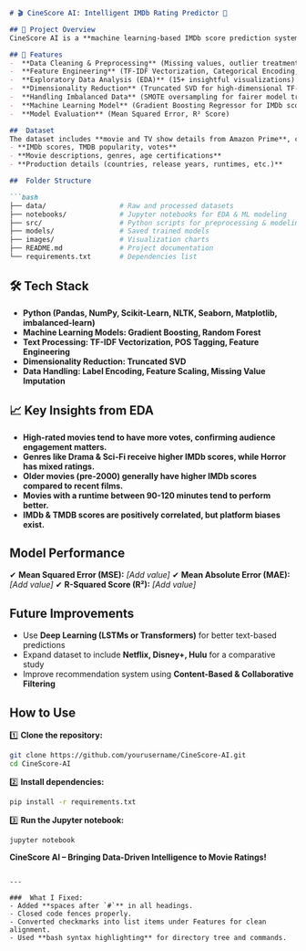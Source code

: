 ````md
# 🎬 CineScore AI: Intelligent IMDb Rating Predictor 🎥  

## 📌 Project Overview  
CineScore AI is a **machine learning-based IMDb score prediction system** that analyzes **movie metadata, genres, ratings, and audience engagement metrics** to predict IMDb scores accurately. The project also explores insights into **what makes a movie successful**, helping **streaming platforms, production studios, and movie enthusiasts** make data-driven decisions.  

## 🚀 Features  
-  **Data Cleaning & Preprocessing** (Missing values, outlier treatment, feature scaling)  
-  **Feature Engineering** (TF-IDF Vectorization, Categorical Encoding, New Feature Creation)  
-  **Exploratory Data Analysis (EDA)** (15+ insightful visualizations)  
-  **Dimensionality Reduction** (Truncated SVD for high-dimensional TF-IDF data)  
-  **Handling Imbalanced Data** (SMOTE oversampling for fairer model training)  
-  **Machine Learning Model** (Gradient Boosting Regressor for IMDb score prediction)  
-  **Model Evaluation** (Mean Squared Error, R² Score)  

##  Dataset  
The dataset includes **movie and TV show details from Amazon Prime**, consisting of:  
- **IMDb scores, TMDB popularity, votes**  
- **Movie descriptions, genres, age certifications**  
- **Production details (countries, release years, runtimes, etc.)**  

##  Folder Structure  

```bash
├── data/                  # Raw and processed datasets  
├── notebooks/             # Jupyter notebooks for EDA & ML modeling  
├── src/                   # Python scripts for preprocessing & modeling  
├── models/                # Saved trained models  
├── images/                # Visualization charts  
├── README.md              # Project documentation  
└── requirements.txt       # Dependencies list  
````

## 🛠️ Tech Stack

*  **Python (Pandas, NumPy, Scikit-Learn, NLTK, Seaborn, Matplotlib, imbalanced-learn)**
*  **Machine Learning Models: Gradient Boosting, Random Forest**
*  **Text Processing: TF-IDF Vectorization, POS Tagging, Feature Engineering**
*  **Dimensionality Reduction: Truncated SVD**
*  **Data Handling: Label Encoding, Feature Scaling, Missing Value Imputation**

## 📈 Key Insights from EDA

*  **High-rated movies tend to have more votes, confirming audience engagement matters.**
*  **Genres like Drama & Sci-Fi receive higher IMDb scores, while Horror has mixed ratings.**
*  **Older movies (pre-2000) generally have higher IMDb scores compared to recent films.**
*  **Movies with a runtime between 90-120 minutes tend to perform better.**
*  **IMDb & TMDB scores are positively correlated, but platform biases exist.**

##  Model Performance

✔ **Mean Squared Error (MSE):** *\[Add value]*
✔ **Mean Absolute Error (MAE):** *\[Add value]*
✔ **R-Squared Score (R²):** *\[Add value]*

##  Future Improvements

*  Use **Deep Learning (LSTMs or Transformers)** for better text-based predictions
*  Expand dataset to include **Netflix, Disney+, Hulu** for a comparative study
*  Improve recommendation system using **Content-Based & Collaborative Filtering**

##  How to Use

1️⃣ **Clone the repository:**

```bash
git clone https://github.com/yourusername/CineScore-AI.git
cd CineScore-AI
```

2️⃣ **Install dependencies:**

```bash
pip install -r requirements.txt
```

3️⃣ **Run the Jupyter notebook:**

```bash
jupyter notebook
```

 **CineScore AI – Bringing Data-Driven Intelligence to Movie Ratings!** 

```

---

###  What I Fixed:
- Added **spaces after `#`** in all headings.  
- Closed code fences properly.  
- Converted checkmarks into list items under Features for clean alignment.  
- Used **bash syntax highlighting** for directory tree and commands.  


